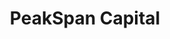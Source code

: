---
layout: firm_page
title: "PeakSpan Capital"
id: "peakspancapital.com"
permalink: "/peakspancapitalpeakspancapital.com/"
website: "https://peakspancapital.com"
offices: "New York (United States), San Mateo (United States)"
investment_stages: "Series A, Series B, Series C"
portfolio_companies: ""
portfolio_link: ""
investment_markets: "Business Software, B2B"
founded_year: "2014"
description: "PeakSpan Capital is a growth equity firm focused exclusively on growth-stage B2B software companies. They offer deep domain expertise and hands-on support, aiming to be the partner of choice for scaling businesses from $3-5M to $30M+ in ARR. Their approach emphasizes sensible scaling and risk-adjusted decision-making."
linkedin: "https://www.linkedin.com/company/peakspan-capital"
twitter: ""
instagram: ""
team_page: "https://peakspancapital.com/expertise/investment-team"
investor_type: "Growth Equity"
crunchbase: "https://www.crunchbase.com/organization/peakspan-capital"
pitchbook: "https://pitchbook.com/profiles/investor/115321-15"

# SEO Optimization
meta_title: "PeakSpan Capital - VC Firm - projectstartups.com"
meta_description: "PeakSpan Capital, PeakSpan Capital is a growth equity firm focused exclusively on growth-stage B2B software companies. They offer deep domain expertise and hands-on sup..."
meta_keywords: "PeakSpan Capital, Business Software, B2B, VC firm, venture capital, startup investor, projectstartups.com"
canonical_url: "https://vc.projectstartups.com/peakspancapitalpeakspancapital.com/"
---